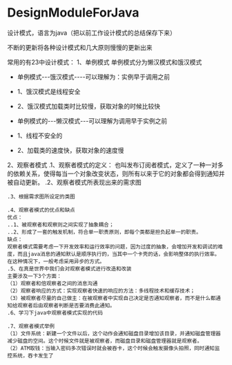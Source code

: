 # DesignModuleForJava
设计模式，语言为java（把以前工作设计模式的总结保存下来）

不断的更新将各种设计模式和几大原则慢慢的更新出来

常用的有23中设计模式：
1、单例模式
单例模式分为懒汉模式和饿汉模式

* 单例模式---饿汉模式----可以理解为：实例早于调用之前 
 * 1、饿汉模式是线程安全
 * 2、饿汉模式加载类时比较慢，获取对象的时候比较快
 
 * 单例模式的---懒汉模式---可以理解为调用早于实例之前
 * 1、线程不安全的
 * 2、加载类的速度快，获取对象的速度慢
 
 2、观察者模式
	.1、观察者模式的定义：
	也叫发布订阅者模式，定义了一种一对多的依赖关系，使得每当一个对象改变状态，则所有以来于它的对象都会得到通知并被自动更新。
	.2、观察者模式所表现出来的需求图

	.3、根据需求图所设定的类图

	.4、观察者模式的优点和缺点
	优点：
	..1、被观察者和观察则之间实现了抽象耦合；
	..2、形成了一套的触发机制，符合单一职责原则，即每个类都是担负起单一的职责。
	缺点：
	观察者模式需要考虑一下开发效率和运行效率的问题，因为过度的抽象，会增加开发和调试的难度，而且java消息的通知默认是顺序执行的，当其中一个卡壳的话，会影响整体的执行效率。在这种情况下，一般考虑采用异步的方式。
	.5、在真是世界中我们会对观察者模式进行改造和改装
	主要涉及一下3个方面：
	（1）观察者和倍观察者之间的消息沟通
	（2）观察者响应的方式：实现观察者快速的响应的方法：多线程技术和缓存技术；
	（3）被观察者尽量的自己做主：在被观察者中实现自己决定是否通知观察者，而不是什么都通知给观察者后由观察者判断是否要消费此通知。
	.6、学习下java中观察者模式实现的代码

	.7、观察者模式举例
	（1）文件系统：新建一个文件以后，这个动作会通知磁盘目录增加该目录，并通知磁盘管理器减少磁盘的空间。这个时候文件就是被观察者，而磁盘目录和磁盘管理器就是观察者。
	（2）ATM取钱：当输入密码多次错误时就会被吞卡，这个时候会触发摄像头拍照，同时通知监控系统，吞卡发生了
